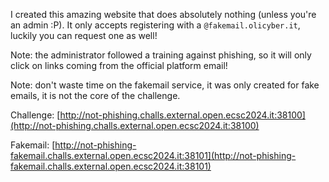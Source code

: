 I created this amazing website that does absolutely nothing (unless you're an admin :P).
It only accepts registering with a `@fakemail.olicyber.it`, luckily you can request one as well!

Note: the administrator followed a training against phishing, so it will only click on links coming from the official platform email!

Note: don't waste time on the fakemail service, it was only created for fake emails, it is not the core of the challenge.

Challenge: [http://not-phishing.challs.external.open.ecsc2024.it:38100](http://not-phishing.challs.external.open.ecsc2024.it:38100)

Fakemail: [http://not-phishing-fakemail.challs.external.open.ecsc2024.it:38101](http://not-phishing-fakemail.challs.external.open.ecsc2024.it:38101)
